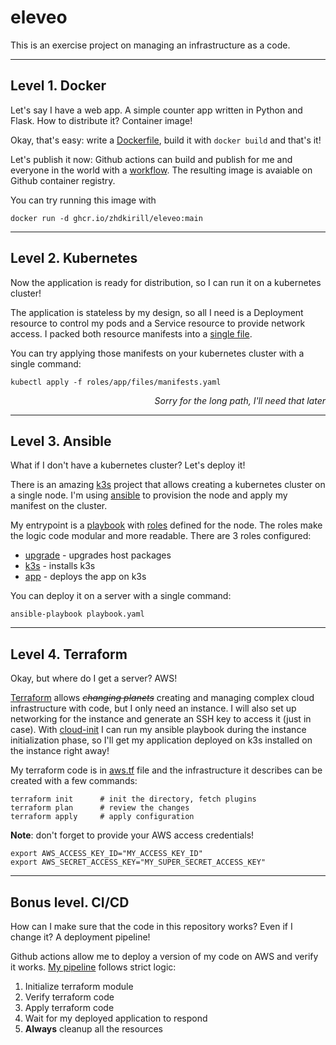 # eleveo
This is an exercise project on managing an infrastructure as a code.

___
## Level 1. Docker
Let's say I have a web app. A simple counter app written in Python and Flask. How to distribute it?
Container image!

Okay, that's easy: write a [Dockerfile](https://github.com/zhdkirill/eleveo/blob/main/app/Dockerfile), build it with `docker build` and that's it!

Let's publish it now: Github actions can build and publish for me and everyone in the world with a [workflow](https://github.com/zhdkirill/eleveo/blob/main/.github/workflows/image-ci.yml). The resulting image is avaiable on Github container registry.

You can try running this image with 
```
docker run -d ghcr.io/zhdkirill/eleveo:main
```
___
## Level 2. Kubernetes
Now the application is ready for distribution, so I can run it on a kubernetes cluster!

The application is stateless by my design, so all I need is a Deployment resource to control my pods and a Service resource to provide network access.
I packed both resource manifests into a [single file](https://github.com/zhdkirill/eleveo/blob/main/roles/app/files/manifests.yaml).

You can try applying those manifests on your kubernetes cluster with a single command:
```
kubectl apply -f roles/app/files/manifests.yaml
```
<div style="text-align: right"><i> Sorry for the long path, I'll need that later</i></div>

___
## Level 3. Ansible
What if I don't have a kubernetes cluster? Let's deploy it!

There is an amazing [k3s](https://k3s.io) project that allows creating a kubernetes cluster on a single node.
I'm using [ansible](https://www.ansible.com) to provision the node and apply my manifest on the cluster.

My entrypoint is a [playbook](https://github.com/zhdkirill/eleveo/blob/main/playbook.yaml) with [roles](https://github.com/zhdkirill/eleveo/tree/main/roles) defined for the node. The roles make the logic code modular and more readable. There are 3 roles configured:

- [upgrade](https://github.com/zhdkirill/eleveo/blob/main/roles/upgrade/tasks/main.yml) - upgrades host packages
- [k3s](https://github.com/zhdkirill/eleveo/blob/main/roles/k3s/tasks/main.yml) - installs k3s
- [app](https://github.com/zhdkirill/eleveo/blob/main/roles/app/tasks/main.yml) - deploys the app on k3s

You can deploy it on a server with a single command:
```
ansible-playbook playbook.yaml
```
___
## Level 4. Terraform
Okay, but where do I get a server? AWS!

[Terraform](https://www.terraform.io) allows ~~*changing planets*~~ creating and managing complex cloud infrastructure with code, but I only need an instance. I will also set up networking for the instance and generate an SSH key to access it (just in case).
With [cloud-init](https://cloudinit.readthedocs.io/en/latest/) I can run my ansible playbook during the instance initialization phase, so I'll get my application deployed on k3s installed on the instance right away!

My terraform code is in [aws.tf](https://github.com/zhdkirill/eleveo/blob/main/aws.tf) file and the infrastructure it describes can be created with a few commands:
```
terraform init      # init the directory, fetch plugins
terraform plan      # review the changes
terraform apply     # apply configuration
```
**Note**: don't forget to provide your AWS access credentials!
```
export AWS_ACCESS_KEY_ID="MY_ACCESS_KEY_ID"
export AWS_SECRET_ACCESS_KEY="MY_SUPER_SECRET_ACCESS_KEY"
```
___
## Bonus level. CI/CD
How can I make sure that the code in this repository works? Even if I change it?
A deployment pipeline!

Github actions allow me to deploy a version of my code on AWS and verify it works.
[My pipeline](https://github.com/zhdkirill/eleveo/blob/main/.github/workflows/deployment.yml) follows strict logic:

1. Initialize terraform module
2. Verify terraform code
3. Apply terraform code
4. Wait for my deployed application to respond
5. **Always** cleanup all the resources